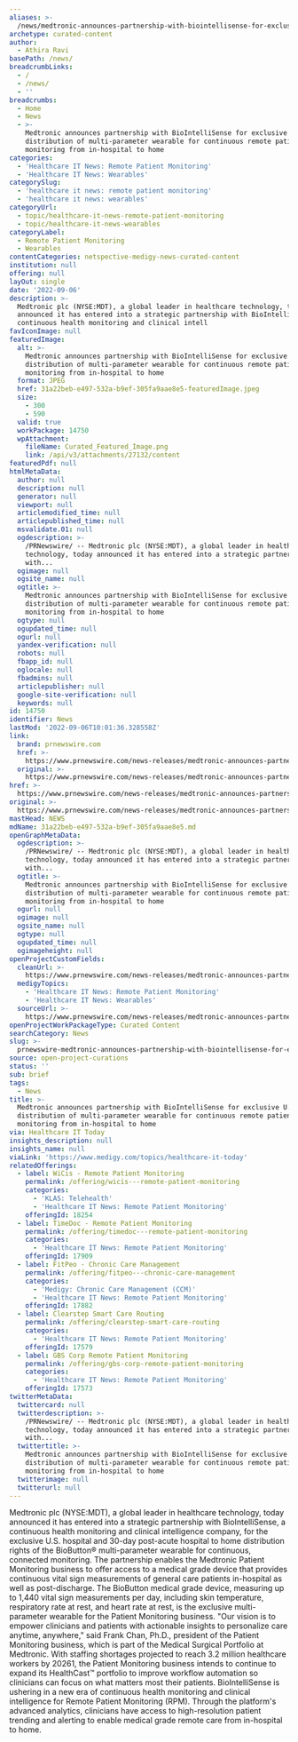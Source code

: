 ```yaml
---
aliases: >-
  /news/medtronic-announces-partnership-with-biointellisense-for-exclusive-u-s-distribution-of-multi-parameter-wearable-for-continuous-remote-patient-monitor
archetype: curated-content
author:
  - Athira Ravi
basePath: /news/
breadcrumbLinks:
  - /
  - /news/
  - ''
breadcrumbs:
  - Home
  - News
  - >-
    Medtronic announces partnership with BioIntelliSense for exclusive U.S.
    distribution of multi-parameter wearable for continuous remote patient
    monitoring from in-hospital to home
categories:
  - 'Healthcare IT News: Remote Patient Monitoring'
  - 'Healthcare IT News: Wearables'
categorySlug:
  - 'healthcare it news: remote patient monitoring'
  - 'healthcare it news: wearables'
categoryUrl:
  - topic/healthcare-it-news-remote-patient-monitoring
  - topic/healthcare-it-news-wearables
categoryLabel:
  - Remote Patient Monitoring
  - Wearables
contentCategories: netspective-medigy-news-curated-content
institution: null
offering: null
layOut: single
date: '2022-09-06'
description: >-
  Medtronic plc (NYSE:MDT), a global leader in healthcare technology, today
  announced it has entered into a strategic partnership with BioIntelliSense, a
  continuous health monitoring and clinical intell
favIconImage: null
featuredImage:
  alt: >-
    Medtronic announces partnership with BioIntelliSense for exclusive U.S.
    distribution of multi-parameter wearable for continuous remote patient
    monitoring from in-hospital to home
  format: JPEG
  href: 31a22beb-e497-532a-b9ef-305fa9aae8e5-featuredImage.jpeg
  size:
    - 300
    - 590
  valid: true
  workPackage: 14750
  wpAttachment:
    fileName: Curated_Featured_Image.png
    link: /api/v3/attachments/27132/content
featuredPdf: null
htmlMetaData:
  author: null
  description: null
  generator: null
  viewport: null
  articlemodified_time: null
  articlepublished_time: null
  msvalidate.01: null
  ogdescription: >-
    /PRNewswire/ -- Medtronic plc (NYSE:MDT), a global leader in healthcare
    technology, today announced it has entered into a strategic partnership
    with...
  ogimage: null
  ogsite_name: null
  ogtitle: >-
    Medtronic announces partnership with BioIntelliSense for exclusive U.S.
    distribution of multi-parameter wearable for continuous remote patient
    monitoring from in-hospital to home
  ogtype: null
  ogupdated_time: null
  ogurl: null
  yandex-verification: null
  robots: null
  fbapp_id: null
  oglocale: null
  fbadmins: null
  articlepublisher: null
  google-site-verification: null
  keywords: null
id: 14750
identifier: News
lastMod: '2022-09-06T10:01:36.328558Z'
link:
  brand: prnewswire.com
  href: >-
    https://www.prnewswire.com/news-releases/medtronic-announces-partnership-with-biointellisense-for-exclusive-us-distribution-of-multi-parameter-wearable-for-continuous-remote-patient-monitoring-from-in-hospital-to-home-301615165.html
  original: >-
    https://www.prnewswire.com/news-releases/medtronic-announces-partnership-with-biointellisense-for-exclusive-us-distribution-of-multi-parameter-wearable-for-continuous-remote-patient-monitoring-from-in-hospital-to-home-301615165.html
href: >-
  https://www.prnewswire.com/news-releases/medtronic-announces-partnership-with-biointellisense-for-exclusive-us-distribution-of-multi-parameter-wearable-for-continuous-remote-patient-monitoring-from-in-hospital-to-home-301615165.html
original: >-
  https://www.prnewswire.com/news-releases/medtronic-announces-partnership-with-biointellisense-for-exclusive-us-distribution-of-multi-parameter-wearable-for-continuous-remote-patient-monitoring-from-in-hospital-to-home-301615165.html
mastHead: NEWS
mdName: 31a22beb-e497-532a-b9ef-305fa9aae8e5.md
openGraphMetaData:
  ogdescription: >-
    /PRNewswire/ -- Medtronic plc (NYSE:MDT), a global leader in healthcare
    technology, today announced it has entered into a strategic partnership
    with...
  ogtitle: >-
    Medtronic announces partnership with BioIntelliSense for exclusive U.S.
    distribution of multi-parameter wearable for continuous remote patient
    monitoring from in-hospital to home
  ogurl: null
  ogimage: null
  ogsite_name: null
  ogtype: null
  ogupdated_time: null
  ogimageheight: null
openProjectCustomFields:
  cleanUrl: >-
    https://www.prnewswire.com/news-releases/medtronic-announces-partnership-with-biointellisense-for-exclusive-us-distribution-of-multi-parameter-wearable-for-continuous-remote-patient-monitoring-from-in-hospital-to-home-301615165.html
  medigyTopics:
    - 'Healthcare IT News: Remote Patient Monitoring'
    - 'Healthcare IT News: Wearables'
  sourceUrl: >-
    https://www.prnewswire.com/news-releases/medtronic-announces-partnership-with-biointellisense-for-exclusive-us-distribution-of-multi-parameter-wearable-for-continuous-remote-patient-monitoring-from-in-hospital-to-home-301615165.html
openProjectWorkPackageType: Curated Content
searchCategory: News
slug: >-
  prnewswire-medtronic-announces-partnership-with-biointellisense-for-exclusive-u-s-distribution-of-multi-parameter-wearable-for-continuous-remote-patient-monitor
source: open-project-curations
status: ''
sub: brief
tags:
  - News
title: >-
  Medtronic announces partnership with BioIntelliSense for exclusive U.S.
  distribution of multi-parameter wearable for continuous remote patient
  monitoring from in-hospital to home
via: Healthcare IT Today
insights_description: null
insights_name: null
viaLink: 'https://www.medigy.com/topics/healthcare-it-today'
relatedOfferings:
  - label: WiCis - Remote Patient Monitoring
    permalink: /offering/wicis---remote-patient-monitoring
    categories:
      - 'KLAS: Telehealth'
      - 'Healthcare IT News: Remote Patient Monitoring'
    offeringId: 18254
  - label: TimeDoc - Remote Patient Monitoring
    permalink: /offering/timedoc---remote-patient-monitoring
    categories:
      - 'Healthcare IT News: Remote Patient Monitoring'
    offeringId: 17909
  - label: FitPeo - Chronic Care Management
    permalink: /offering/fitpeo---chronic-care-management
    categories:
      - 'Medigy: Chronic Care Management (CCM)'
      - 'Healthcare IT News: Remote Patient Monitoring'
    offeringId: 17882
  - label: Clearstep Smart Care Routing
    permalink: /offering/clearstep-smart-care-routing
    categories:
      - 'Healthcare IT News: Remote Patient Monitoring'
    offeringId: 17579
  - label: GBS Corp Remote Patient Monitoring
    permalink: /offering/gbs-corp-remote-patient-monitoring
    categories:
      - 'Healthcare IT News: Remote Patient Monitoring'
    offeringId: 17573
twitterMetaData:
  twittercard: null
  twitterdescription: >-
    /PRNewswire/ -- Medtronic plc (NYSE:MDT), a global leader in healthcare
    technology, today announced it has entered into a strategic partnership
    with...
  twittertitle: >-
    Medtronic announces partnership with BioIntelliSense for exclusive U.S.
    distribution of multi-parameter wearable for continuous remote patient
    monitoring from in-hospital to home
  twitterimage: null
  twitterurl: null
---
```

<p>Medtronic plc (NYSE:MDT), a global leader in healthcare technology, today announced it has entered into a strategic partnership with BioIntelliSense, a continuous health monitoring and clinical intelligence company, for the exclusive U.S. hospital and 30-day post-acute hospital to home distribution rights of the BioButton® multi-parameter wearable for continuous, connected monitoring.
The partnership enables the Medtronic Patient Monitoring business to offer access to a medical grade device that provides continuous vital sign measurements of general care patients in-hospital as well as post-discharge. The BioButton medical grade device, measuring up to 1,440 vital sign measurements per day, including skin temperature, respiratory rate at rest, and heart rate at rest, is the exclusive multi-parameter wearable for the Patient Monitoring business.
"Our vision is to empower clinicians and patients with actionable insights to personalize care anytime, anywhere," said Frank Chan, Ph.D., president of the Patient Monitoring business, which is part of the Medical Surgical Portfolio at Medtronic.
With staffing shortages projected to reach 3.2 million healthcare workers by 20261, the Patient Monitoring business intends to continue to expand its HealthCast™ portfolio to improve workflow automation so clinicians can focus on what matters most their patients.
BioIntelliSense is ushering in a new era of continuous health monitoring and clinical intelligence for Remote Patient Monitoring (RPM).
Through the platform's advanced analytics, clinicians have access to high-resolution patient trending and alerting to enable medical grade remote care from in-hospital to home.</p>